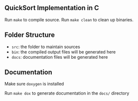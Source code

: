 ## QuickSort Implementation in C

Run `make` to compile source.
Run `make clean` to clean up binaries.

## Folder Structure

- `src`: the folder to maintain sources
- `bin`: the compiled output files will be generated here
- `docs`: documentation files will be generated here

## Documentation

Make sure `doxygen` is installed

Run `make dox` to generate documentation in the `docs/` directory
